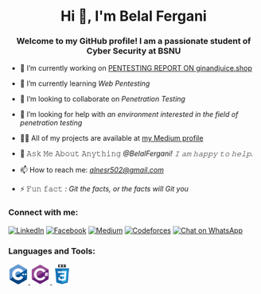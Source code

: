 <h1 align="center">Hi 👋, I'm Belal Fergani</h1>
<h3 align="center">Welcome to my GitHub profile! I am a passionate student of Cyber Security at BSNU</h3>

- 🔭 I’m currently working on [PENTESTING REPORT ON ginandjuice.shop](https://medium.com/@alnesr502/the-penetration-test-report-presents-a-comprehensive-security-assessment-of-the-c37c608f36d0)

- 🌱 I’m currently learning *Web Pentesting*

- 👯 I’m looking to collaborate on *Penetration Testing*

- 🤝 I’m looking for help with *an environment interested in the field of penetration testing*

- 👨‍💻 All of my projects are available at [my Medium profile](https://medium.com/@alnesr502)

- 💬 𝙰𝚜𝚔 𝙼𝚎 𝙰𝚋𝚘𝚞𝚝 𝙰𝚗𝚢𝚝𝚑𝚒𝚗𝚐 *@BelalFergani! 𝙸 𝚊𝚖 𝚑𝚊𝚙𝚙𝚢 𝚝𝚘 𝚑𝚎𝚕𝚙.*

- 📫 How to reach me: *alnesr502@gmail.com*

- ⚡ 𝙵𝚞𝚗 𝚏𝚊𝚌𝚝 *: Git the facts, or the facts will Git you*

<h3 align="left">Connect with me:</h3>
<p align="left">
<a href="https://www.linkedin.com/in/belal-fergani-80588831a/" target="blank"><img align="center" src="https://raw.githubusercontent.com/rahuldkjain/github-profile-readme-generator/master/src/images/icons/Social/linked-in-alt.svg" alt="LinkedIn" height="30" width="40" /></a>
<a href="https://www.facebook.com/profile.php?id=100016086849742" target="blank"><img align="center" src="https://raw.githubusercontent.com/rahuldkjain/github-profile-readme-generator/master/src/images/icons/Social/facebook.svg" alt="Facebook" height="30" width="40" /></a>
<a href="https://medium.com/@alnesr502" target="blank"><img align="center" src="https://raw.githubusercontent.com/rahuldkjain/github-profile-readme-generator/master/src/images/icons/Social/medium.svg" alt="Medium" height="30" width="40" /></a>
<!-- <a href="https://tryhackme.com/r/p/belalfergani" target="blank"><img align="center" src="https://raw.githubusercontent.com/rahuldkjain/github-profile-readme-generator/master/src/images/icons/Social/hackerrank.svg" alt="TryHackMe" height="30" width="40" /></a> -->
<a href="https://codeforces.com/profile/belal_fergani" target="blank"><img align="center" src="https://raw.githubusercontent.com/rahuldkjain/github-profile-readme-generator/master/src/images/icons/Social/codeforces.svg" alt="Codeforces" height="30" width="40" /></a>
     <a href="https://wa.me/201118247476" target="_blank" rel="nofollow">
    <img align="center" src="https://upload.wikimedia.org/wikipedia/commons/6/6b/WhatsApp.svg" alt="Chat on WhatsApp" height="30" width="40" style="max-width: 100%;">
</a>
</p>

<h3 align="left">Languages and Tools:</h3>
<p align="left"> 
    <a href="https://www.w3schools.com/cpp/" target="_blank" rel="noreferrer"> 
        <img src="https://raw.githubusercontent.com/devicons/devicon/master/icons/cplusplus/cplusplus-original.svg" alt="cplusplus" width="40" height="40"/> 
    </a> 
    <a href="https://www.w3schools.com/cs/" target="_blank" rel="noreferrer"> 
        <img src="https://raw.githubusercontent.com/devicons/devicon/master/icons/csharp/csharp-original.svg" alt="csharp" width="40" height="40"/> 
    </a> 
    <a href="https://www.w3schools.com/css/" target="_blank" rel="noreferrer"> 
        <img src="https://raw.githubusercontent.com/devicons/devicon/master/icons/css3/css3-original-wordmark.svg" alt="css3" width="40" height="40"/> 
    </a> 
    <a href="https://www.w3.org/html/" target="_blank" rel="noreferrer"> 
        <img src="https://raw.githubusercontent.com/devicons/devicon/master/icons/html5/html5-original-wordmark.svg" alt="html5" width="40" height="40
